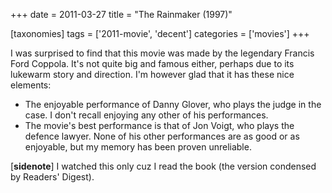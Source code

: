 +++
date = 2011-03-27
title = "The Rainmaker (1997)"

[taxonomies]
tags = ['2011-movie', 'decent']
categories = ['movies']
+++

I was surprised to find that this movie was made by the legendary
Francis Ford Coppola. It\'s not quite big and famous either, perhaps due
to its lukewarm story and direction. I\'m however glad that it has these
nice elements:

-   The enjoyable performance of Danny Glover, who plays the judge in
    the case. I don\'t recall enjoying any other of his performances.
-   The movie\'s best performance is that of Jon Voigt, who plays the
    defence lawyer. None of his other performances are as good or as
    enjoyable, but my memory has been proven unreliable.

\[**sidenote**\] I watched this only cuz I read the book (the version
condensed by Readers\' Digest).
